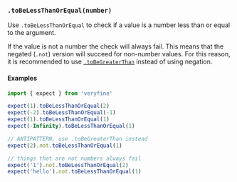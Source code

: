 ### `.toBeLessThanOrEqual(number)`

Use `.toBeLessThanOrEqual` to check if a value is a number less than or equal to the argument.

If the value is not a number the check will always fail. This means that the
negated (`.not`) version will succeed for non-number values. For this reason,
it is recommended to use [`.toBeGreaterThan`](#verifiers-tobegreaterthan)
instead of using negation.

#### Examples

```javascript
import { expect } from 'veryfine'

expect(1).toBeLessThanOrEqual(2)
expect(-2).toBeLessThanOrEqual(-1)
expect(1).toBeLessThanOrEqual(1)
expect(-Infinity).toBeLessThanOrEqual(1)

// ANTIPATTERN, use .toBeGreaterThan instead
expect(2).not.toBeLessThanOrEqual(1)

// things that are not numbers always fail
expect('1').not.toBeLessThanOrEqual(2)
expect('hello').not.toBeLessThanOrEqual(1)
```
